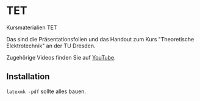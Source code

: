 # TET
Kursmaterialien TET

Das sind die Präsentationsfolien und das Handout zum Kurs "Theoretische Elektrotechnik" an der TU Dresden.

Zugehörige Videos finden Sie auf [YouTube](https://www.youtube.com/channel/UCDWsIsdJSggNXdYc9d1k65Q).

## Installation

`latexmk -pdf` sollte alles bauen. 
